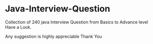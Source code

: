 # Java-Interview-Question

Collection of 240 java Interview Question from Basics to Advance level
Have a Look.


Any suggestion is highly appreciable
Thank You
